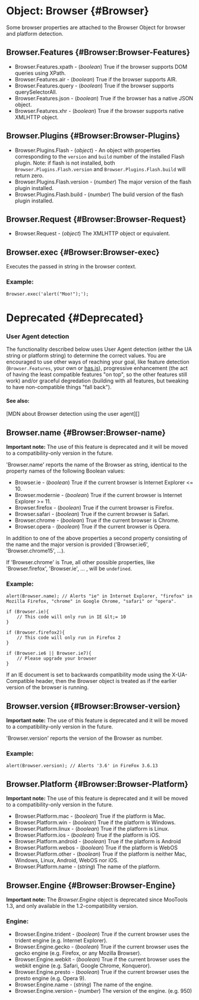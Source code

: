 Object: Browser {#Browser}
==========================

Some browser properties are attached to the Browser Object for browser and platform detection.

Browser.Features {#Browser:Browser-Features}
--------------------------------------------

* Browser.Features.xpath - (*boolean*) True if the browser supports DOM queries using XPath.
* Browser.Features.air - (*boolean*)  True if the browser supports AIR.
* Browser.Features.query - (*boolean*) True if the browser supports querySelectorAll.
* Browser.Features.json - (*boolean*) True if the browser has a native JSON object.
* Browser.Features.xhr - (*boolean*) True if the browser supports native XMLHTTP object.

Browser.Plugins {#Browser:Browser-Plugins}
------------------------------------------

* Browser.Plugins.Flash - (*object*) - An object with properties corresponding to the `version` and `build` number of the installed Flash plugin. Note: if flash is not installed, both `Browser.Plugins.Flash.version` and `Browser.Plugins.Flash.build` will return zero.
* Browser.Plugins.Flash.version - (*number*) The major version of the flash plugin installed.
* Browser.Plugins.Flash.build - (*number*) The build version of the flash plugin installed.

Browser.Request {#Browser:Browser-Request}
------------------------------------------

* Browser.Request - (*object*) The XMLHTTP object or equivalent.

Browser.exec {#Browser:Browser-exec}
------------------------------------

Executes the passed in string in the browser context.

### Example:

	Browser.exec('alert("Moo!");');


Deprecated {#Deprecated}
========================

### User Agent detection

The functionality described below uses User Agent detection (either the UA string or platform string) to determine the correct values. You are encouraged to use other ways of reaching your goal, like feature detection (`Browser.Features`, your own or [has.js][]), progressive enhancement (the act of having the least compatible features "on top", so the other features still work) and/or graceful degredation (building with all features, but tweaking to have non-compatible things "fall back").

#### See also:

[MDN about Browser detection using the user agent][]

[has.js]: https://github.com/phiggins42/has.js
[MDN about Browser detection using theu ser agent]: https://developer.mozilla.org/en-US/docs/Browser_detection_using_the_user_agent

Browser.name {#Browser:Browser-name}
------------------------------------

**Important note:** The use of this feature is deprecated and it will be moved to a compatibility-only version in the future.

'Browser.name' reports the name of the Browser as string, identical to the property names of the following Boolean values:

* Browser.ie - (*boolean*) True if the current browser is Internet Explorer &lt;= 10.
* Browser.modernie - (*boolean*) True if the current browser is Internet Explorer &gt;= 11.
* Browser.firefox - (*boolean*) True if the current browser is Firefox.
* Browser.safari - (*boolean*) True if the current browser is Safari.
* Browser.chrome - (*boolean*) True if the current browser is Chrome.
* Browser.opera - (*boolean*) True if the current browser is Opera.

In addition to one of the above properties a second property consisting of the name and the major version is provided ('Browser.ie6', 'Browser.chrome15', ...).

If 'Browser.chrome' is True, all other possible properties, like 'Browser.firefox', 'Browser.ie', ... , will be `undefined`.

### Example:

	alert(Browser.name); // Alerts "ie" in Internet Explorer, "firefox" in Mozilla Firefox, "chrome" in Google Chrome, "safari" or "opera".

	if (Browser.ie){
		// This code will only run in IE &lt;= 10
	}

	if (Browser.firefox2){
		// This code will only run in Firefox 2
	}

	if (Browser.ie6 || Browser.ie7){
		// Please upgrade your browser
	}

If an IE document is set to backwards compatibility mode using the X-UA-Compatible header, then the Browser object is treated as if the earlier version of the browser is running.

Browser.version {#Browser:Browser-version}
------------------------------------------

**Important note:** The use of this feature is deprecated and it will be moved to a compatibility-only version in the future.

'Browser.version' reports the version of the Browser as number.

### Example:

	alert(Browser.version); // Alerts '3.6' in FireFox 3.6.13

Browser.Platform {#Browser:Browser-Platform}
--------------------------------------------

**Important note:** The use of this feature is deprecated and it will be moved to a compatibility-only version in the future.

* Browser.Platform.mac - (*boolean*) True if the platform is Mac.
* Browser.Platform.win - (*boolean*) True if the platform is Windows.
* Browser.Platform.linux - (*boolean*) True if the platform is Linux.
* Browser.Platform.ios - (*boolean*) True if the platform is iOS.
* Browser.Platform.android - (*boolean*) True if the platform is Android
* Browser.Platform.webos - (*boolean*) True if the platform is WebOS
* Browser.Platform.other - (*boolean*) True if the platform is neither Mac, Windows, Linux, Android, WebOS nor iOS.
* Browser.Platform.name - (*string*) The name of the platform.

Browser.Engine {#Browser:Browser-Engine}
----------------------------------------

**Important note:** The *Browser.Engine* object is deprecated since MooTools 1.3, and only available in the 1.2-compatibility version.

### Engine:

* Browser.Engine.trident - (*boolean*) True if the current browser uses the trident engine (e.g. Internet Explorer).
* Browser.Engine.gecko - (*boolean*) True if the current browser uses the gecko engine (e.g. Firefox, or any Mozilla Browser).
* Browser.Engine.webkit - (*boolean*) True if the current browser uses the webkit engine (e.g. Safari, Google Chrome, Konqueror).
* Browser.Engine.presto - (*boolean*) True if the current browser uses the presto engine (e.g. Opera 9).
* Browser.Engine.name - (*string*) The name of the engine.
* Browser.Engine.version - (*number*) The version of the engine. (e.g. 950)
